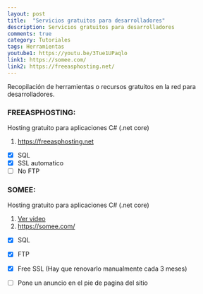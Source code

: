 ```yaml
---
layout: post
title:  "Servicios gratuitos para desarrolladores"
description: Servicios gratuitos para desarrolladores
comments: true
category: Tutoriales
tags: Herramientas
youtube1: https://youtu.be/3Tue1UPaqlo
link1: https://somee.com/
link2: https://freeasphosting.net/
---
```

Recopilación de herramientas o recursos gratuitos en la red para desarrolladores.

### FREEASPHOSTING:
Hosting gratuito para aplicaciones C# (.net core)
1. <a target="_blank" href="{{ page.link2 }}">https://freeasphosting.net</a> 
- [x] SQL
- [x] SSL automatico
- [ ] No FTP

### SOMEE:
Hosting gratuito para aplicaciones C# (.net core)
1. <a target="_blank" href="{{ page.youtube1 }}">Ver video</a> 
2. <a target="_blank" href="{{ page.link }}">https://somee.com/</a> 
- [x] SQL
- [x] FTP
- [x] Free SSL (Hay que renovarlo manualmente cada 3 meses)
- [ ] Pone un anuncio en el pie de pagina del sitio
 
